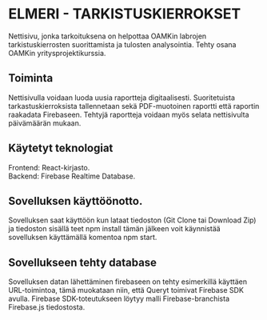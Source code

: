# ELMERI - TARKISTUSKIERROKSET

Nettisivu, jonka tarkoituksena on helpottaa OAMKin labrojen tarkistuskierrosten suorittamista ja tulosten analysointia. Tehty osana OAMKin yritysprojektikurssia.

## Toiminta

Nettisivulla voidaan luoda uusia raportteja digitaalisesti. Suoritetuista tarkastuskierroksista tallennetaan sekä PDF-muotoinen raportti että raportin raakadata Firebaseen. Tehtyjä raportteja voidaan myös selata nettisivulta päivämäärän mukaan.

## Käytetyt teknologiat

Frontend: React-kirjasto. <br> Backend: Firebase Realtime Database.

## Sovelluksen käyttöönotto.

Sovelluksen saat käyttöön kun lataat tiedoston (Git Clone tai Download Zip) ja tiedoston sisällä teet npm install tämän jälkeen voit käynnistää sovelluksen käyttämällä komentoa npm start.

## Sovellukseen tehty database

Sovelluksen datan lähettäminen firebaseen on tehty esimerkillä käyttäen URL-toimintoa, tämä muokataan niin, että Queryt toimivat Firebase SDK avulla.
Firebase SDK-toteutukseen löytyy malli Firebase-branchista Firebase.js tiedostosta.
